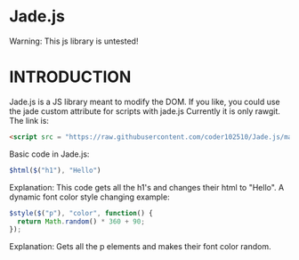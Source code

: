 # Jade.js
Warning: This js library is untested!
#
#
# INTRODUCTION
Jade.js is a JS library meant to modify the DOM.
If you like, you could use the jade custom attribute for scripts with jade.js 
Currently it is only rawgit. The link is:
```html
<script src = "https://raw.githubusercontent.com/coder102510/Jade.js/master/Jade.js"></script>
```
Basic code in Jade.js:
```javascript
$html($("h1"), "Hello")
```
Explanation: This code gets all the h1's and changes their html to "Hello".
A dynamic font color style changing example:
```javascript
$style($("p"), "color", function() {
  return Math.random() * 360 + 90;
});
```
Explanation: Gets all the p elements and makes their font color random.
